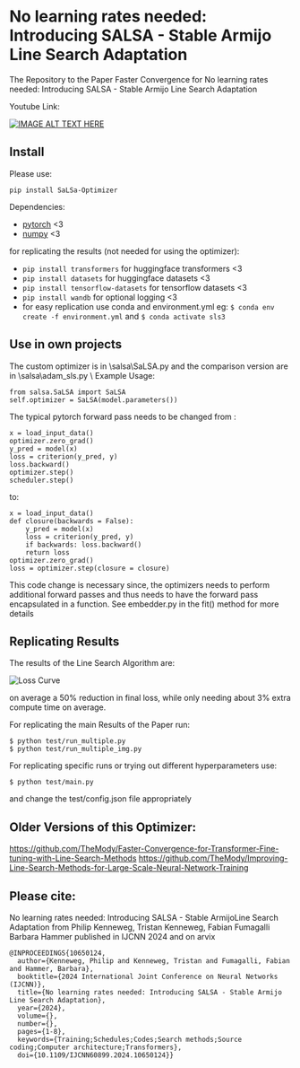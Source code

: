 # No learning rates needed: Introducing SALSA - Stable Armijo Line Search Adaptation

The Repository to the Paper Faster Convergence for No learning rates needed: Introducing SALSA - Stable Armijo Line Search Adaptation

Youtube Link:

[![IMAGE ALT TEXT HERE](https://img.youtube.com/vi/EttProDnEDY/0.jpg)](https://www.youtube.com/watch?v=EttProDnEDY)


## Install
Please use:

```
pip install SaLSa-Optimizer
```

Dependencies:

- [pytorch](https://pytorch.org) <3
- [numpy](https://numpy.org/install/) <3



for replicating the results (not needed for using the optimizer):
- `pip install transformers` for huggingface transformers <3 
- `pip install datasets` for huggingface datasets <3 
- `pip install tensorflow-datasets` for tensorflow datasets <3 
- `pip install wandb` for optional logging <3
- for easy replication use conda and environment.yml eg:
`$ conda env create -f environment.yml` and `$ conda activate sls3`



## Use in own projects

The custom optimizer is in \salsa\SaLSA.py and the comparison version are in \salsa\adam_sls.py \\
Example Usage:

```
from salsa.SaLSA import SaLSA
self.optimizer = SaLSA(model.parameters())
```


The typical pytorch forward pass needs to be changed from :
``` 
x = load_input_data()
optimizer.zero_grad()
y_pred = model(x)
loss = criterion(y_pred, y)    
loss.backward()
optimizer.step()
scheduler.step() 
```
to:
``` 
x = load_input_data()
def closure(backwards = False):
    y_pred = model(x)
    loss = criterion(y_pred, y)
    if backwards: loss.backward()
    return loss
optimizer.zero_grad()
loss = optimizer.step(closure = closure)
```

This code change is necessary since, the optimizers needs to perform additional forward passes and thus needs to have the forward pass encapsulated in a function.
See embedder.py in the fit() method for more details


## Replicating Results
The results of the Line Search Algorithm are:

![Loss Curve](figures/Table.png)

on average a 50\% reduction in final loss, while only needing about 3\% extra compute time on average.


For replicating the main Results of the Paper run:

```
$ python test/run_multiple.py
$ python test/run_multiple_img.py
```


For replicating specific runs or trying out different hyperparameters use:

```
$ python test/main.py 
```

and change the test/config.json file appropriately

## Older Versions of this Optimizer:
https://github.com/TheMody/Faster-Convergence-for-Transformer-Fine-tuning-with-Line-Search-Methods
https://github.com/TheMody/Improving-Line-Search-Methods-for-Large-Scale-Neural-Network-Training




## Please cite:
No learning rates needed: Introducing SALSA - Stable ArmijoLine Search Adaptation
from 
Philip Kenneweg,
Tristan Kenneweg,
Fabian Fumagalli
Barbara Hammer
published in IJCNN 2024 and on arvix



```
@INPROCEEDINGS{10650124,
  author={Kenneweg, Philip and Kenneweg, Tristan and Fumagalli, Fabian and Hammer, Barbara},
  booktitle={2024 International Joint Conference on Neural Networks (IJCNN)}, 
  title={No learning rates needed: Introducing SALSA - Stable Armijo Line Search Adaptation}, 
  year={2024},
  volume={},
  number={},
  pages={1-8},
  keywords={Training;Schedules;Codes;Search methods;Source coding;Computer architecture;Transformers},
  doi={10.1109/IJCNN60899.2024.10650124}}
```

